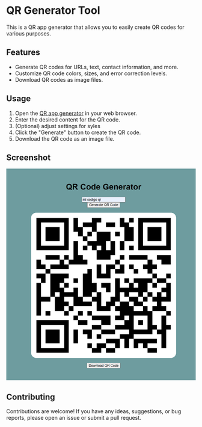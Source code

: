 # QR Generator Tool

This is a QR app generator that allows you to easily create QR codes for various purposes.

## Features

- Generate QR codes for URLs, text, contact information, and more.
- Customize QR code colors, sizes, and error correction levels.
- Download QR codes as image files.

## Usage

1. Open the [QR app generator](https://javirs200.github.io/QR_Generator_Tool/) in your web browser.
2. Enter the desired content for the QR code.
3. (Optional) adjust settings for syles
4. Click the "Generate" button to create the QR code.
5. Download the QR code as an image file.

## Screenshot

![QR App Generator](/screenshots/main.png)

## Contributing

Contributions are welcome! If you have any ideas, suggestions, or bug reports, please open an issue or submit a pull request.

